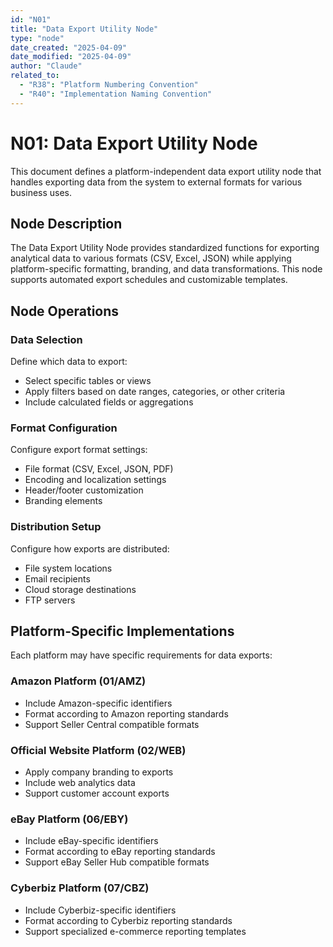 ```yaml
---
id: "N01"
title: "Data Export Utility Node"
type: "node"
date_created: "2025-04-09"
date_modified: "2025-04-09"
author: "Claude"
related_to:
  - "R38": "Platform Numbering Convention"
  - "R40": "Implementation Naming Convention"
---
```


# N01: Data Export Utility Node

This document defines a platform-independent data export utility node that handles exporting data from the system to external formats for various business uses.

## Node Description

The Data Export Utility Node provides standardized functions for exporting analytical data to various formats (CSV, Excel, JSON) while applying platform-specific formatting, branding, and data transformations. This node supports automated export schedules and customizable templates.

## Node Operations

### Data Selection

Define which data to export:
- Select specific tables or views
- Apply filters based on date ranges, categories, or other criteria
- Include calculated fields or aggregations

### Format Configuration

Configure export format settings:
- File format (CSV, Excel, JSON, PDF)
- Encoding and localization settings
- Header/footer customization
- Branding elements

### Distribution Setup

Configure how exports are distributed:
- File system locations
- Email recipients
- Cloud storage destinations
- FTP servers

## Platform-Specific Implementations

Each platform may have specific requirements for data exports:

### Amazon Platform (01/AMZ)
- Include Amazon-specific identifiers
- Format according to Amazon reporting standards
- Support Seller Central compatible formats

### Official Website Platform (02/WEB)
- Apply company branding to exports
- Include web analytics data
- Support customer account exports

### eBay Platform (06/EBY)
- Include eBay-specific identifiers
- Format according to eBay reporting standards
- Support eBay Seller Hub compatible formats

### Cyberbiz Platform (07/CBZ)
- Include Cyberbiz-specific identifiers
- Format according to Cyberbiz reporting standards
- Support specialized e-commerce reporting templates